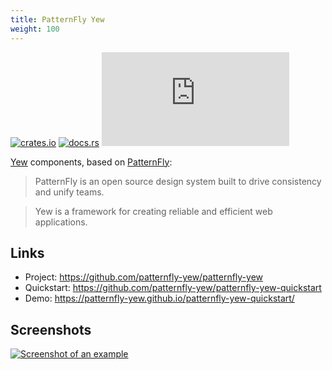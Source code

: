 ```yaml
---
title: PatternFly Yew
weight: 100 
---
```


[![crates.io](https://img.shields.io/crates/v/patternfly-yew.svg)](https://crates.io/crates/patternfly-yew)
[![docs.rs](https://docs.rs/patternfly-yew/badge.svg)](https://docs.rs/patternfly-yew)
[![Matrix](https://img.shields.io/matrix/patternfly-yew:matrix.org)](https://matrix.to/#/#patternfly-yew:matrix.org)

[Yew](https://yew.rs/) components, based on [PatternFly](https://www.patternfly.org/):

> PatternFly is an open source design system built to drive consistency and unify teams.

> Yew is a framework for creating reliable and efficient web applications.

## Links

* Project: <https://github.com/patternfly-yew/patternfly-yew>
* Quickstart: <https://github.com/patternfly-yew/patternfly-yew-quickstart>
* Demo: <https://patternfly-yew.github.io/patternfly-yew-quickstart/>

## Screenshots

[![Screenshot of an example](https://raw.githubusercontent.com/patternfly-yew/patternfly-yew/main/docs/images/example.png "Screenshot of an example")](https://raw.githubusercontent.com/patternfly-yew/patternfly-yew/main/docs/images/example.png)
